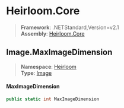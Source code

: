 # Heirloom.Core

> **Framework**: .NETStandard,Version=v2.1  
> **Assembly**: [Heirloom.Core][0]  

## Image.MaxImageDimension

> **Namespace**: [Heirloom][0]  
> **Type**: [Image][1]  

#### MaxImageDimension

```cs
public static int MaxImageDimension
```

[0]: ../Heirloom.Core.md
[1]: Heirloom.Image.md
